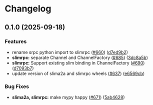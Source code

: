 # Changelog

## 0.1.0 (2025-09-18)


### Features

* rename srpc python import to slimrpc ([#660](https://github.com/agntcy/slim/issues/660)) ([d7ed9b2](https://github.com/agntcy/slim/commit/d7ed9b206c49096628541404766790c6a2406d7e))
* **slimrpc:** separate Channel and ChannelFactory ([#685](https://github.com/agntcy/slim/issues/685)) ([3dc8a5b](https://github.com/agntcy/slim/commit/3dc8a5b8a434180a275fcbce5f26b62b3739b4c9))
* **slimrpc:** Support existing slim binding in ChannelFactory ([#690](https://github.com/agntcy/slim/issues/690)) ([d7093b7](https://github.com/agntcy/slim/commit/d7093b7b022e5fc707ecef61953e6016f05e4a73))
* update version of slima2a and slimrpc wheels ([#637](https://github.com/agntcy/slim/issues/637)) ([e6569cb](https://github.com/agntcy/slim/commit/e6569cba88afff65b7a736f7511d9ea2a57f7dc2))


### Bug Fixes

* **slima2a, slimrpc:** make mypy happy ([#671](https://github.com/agntcy/slim/issues/671)) ([5ab4628](https://github.com/agntcy/slim/commit/5ab462854c57a4788cc5eec8eecc734ab34cb2d5))

